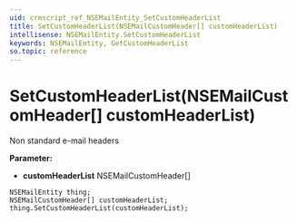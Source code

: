 ```yaml
---
uid: crmscript_ref_NSEMailEntity_SetCustomHeaderList
title: SetCustomHeaderList(NSEMailCustomHeader[] customHeaderList)
intellisense: NSEMailEntity.SetCustomHeaderList
keywords: NSEMailEntity, GetCustomHeaderList
so.topic: reference
---
```


# SetCustomHeaderList(NSEMailCustomHeader[] customHeaderList)

Non standard e-mail headers

**Parameter:** 
 - **customHeaderList** NSEMailCustomHeader[]

```crmscript
NSEMailEntity thing;
NSEMailCustomHeader[] customHeaderList;
thing.SetCustomHeaderList(customHeaderList);
```

